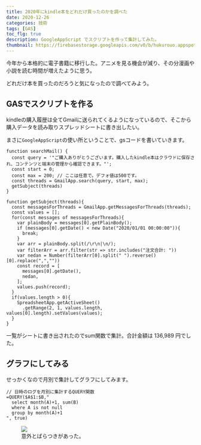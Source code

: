 ```yaml
---
title: 2020年にkindle本をどれだけ買ったのかを調べた
date: 2020-12-26
categories: 技術
tags: [GAS]
toc_flg: true
description: GoogleAppScript でスクリプトを作って集計してみた。
thumbnail: https://firebasestorage.googleapis.com/v0/b/hukurouo.appspot.com/o/images%2Frapture_20201226130235.png?alt=media&token=4668884b-32d8-4d61-a144-076d40805dcc
---
```


今年から本格的に電子書籍に移行した。アニメを見る機会が減り、その分漫画や小説を読む時間が増えたように思う。

どれだけ本を買ったのだろうと気になったので調べてみよう。

## GASでスクリプトを作る

kindleの購入履歴は全てGmailに送られてくるようになっているので、そこから購入データを読み取りスプレッドシートに書き出したい。

まさに`GoogleAppScript`の使い所ということで、gsコードを書いていきます。

~~~ts{}[searchMail.gs]
function searchMail() {
  const query = '"ご購入ありがとうございます。購入したkindle本はクラウドに保存され、コンテンツと端末の管理から確認できます。"';
  const start = 0;
  const max = 200; // ここは任意で。デフォ値は500です。
  const threads = GmailApp.search(query, start, max);
  getSubject(threads)
}

function getSubject(threads){
  const messagesForThreads = GmailApp.getMessagesForThreads(threads);
  const values = [];
  for(const messages of messagesForThreads){
    var plainBody = messages[0].getPlainBody();
    if (messages[0].getDate() < new Date("2020/01/01 00:00:00")){
      break;
    }
    var arr = plainBody.split(/\r\n|\n/);
    var filterArr = arr.filter(str => str.includes("注文合計: "))
    var nedan = Number(filterArr[0].split(" ").reverse()[0].replace(",",""))
    const record = [
      messages[0].getDate(),
      nedan,
    ];
    values.push(record);
  }
  if(values.length > 0){
    SpreadsheetApp.getActiveSheet()
      .getRange(2, 1, values.length, values[0].length).setValues(values);
  }
}
~~~

一覧がシートに書き出されたのでsum関数で集計。合計金額は 136,989 円でした。

## グラフにしてみる

せっかくなので月別で集計してグラフにしてみます。

~~~ts{}[]
// 日時のログを月別に集計するQUERY関数
=QUERY($A$1:$B,"
  select month(A)+1, sum(B) 
  where A is not null 
  group by month(A)+1
", true)
~~~

<figure><img src="https://firebasestorage.googleapis.com/v0/b/hukurouo.appspot.com/o/images%2Frapture_20201226130235.png?alt=media&token=4668884b-32d8-4d61-a144-076d40805dcc"><figcaption>意外とばらつきがあった。</figcaption></figure>
